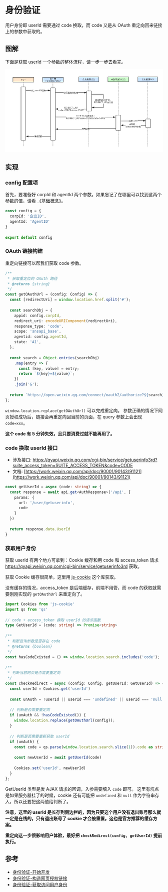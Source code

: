 # 身份验证

用户身份即 userId 需要通过 code 换取，而 code 又是从 OAuth 重定向回来链接上的参数中获取的。

## 图解

下面是获取 userId 一个参数的整体流程，请一步一步去看完。

![](./images/oauth.png)

## 实现

### config 配置项

首先，要准备好 corpId 和 agentId 两个参数。如果忘记了在哪里可以找到这两个参数的值，请看 [《基础概念》](/guide/concept)。

```ts
const config = {
  corpId: '企业ID',
  agentId: 'AgentID'
}

export default config
```

### OAuth 链接构建

重定向链接可以帮我们获取 code 参数。

```ts
/**
 * 获取重定位的 OAuth 路径
 * @returns {string}
 */
const getOAuthUrl = (config: Config) => {
  const [redirectUri] = window.location.href.split('#');

  const searchObj = {
    appid: config.corpId,
    redirect_uri: encodeURIComponent(redirectUri),
    response_type: 'code',
    scope: 'snsapi_base',
    agentid: config.agentId,
    state: 'A1',
  };

  const search = Object.entries(searchObj)
    .map(entry => {
      const [key, value] = entry;
      return `${key}=${value}`;
    })
    .join('&');

  return `https://open.weixin.qq.com/connect/oauth2/authorize?${search}#wechat_redirect`;
};
```

`window.location.replace(getOAuthUrl)` 可以完成重定向。
参数正确的情况下网页授权成功后，链接会再重定向回当前的页面，在 query 参数上会出现 `code=xxx`。

**这个 code 有 5 分钟失效，且只要消费过就不能再用了。**

### code 换取 userId 接口

* 涉及接口: https://qyapi.weixin.qq.com/cgi-bin/service/getuserinfo3rd?suite_access_token=SUITE_ACCESS_TOKEN&code=CODE
* 文档: [https://work.weixin.qq.com/api/doc/90001/90143/91121](https://work.weixin.qq.com/api/doc/90001/90143/91121)

```ts
const getUserId = async (code: string) => {
  const response = await api.get<AuthResponse>('/api', {
    params: {
      url: '/user/getuserinfo',
      code
    }
  })

  return response.data.UserId
}
```

### 获取用户身份

获取 userId 有两个地方可拿到：Cookie 缓存和用 code 和 access_token 请求 https://qyapi.weixin.qq.com/cgi-bin/service/getuserinfo3rd 获取。

获取 Cookie 缓存很简单，这里用 [js-cookie](https://www.npmjs.com/package/js-cookie) 这个库获取。

没有缓存的情况，access_token 是后端缓存，前端不用管，而 code 的获取就需要刚刚实现的 `getOAuthUrl` 来重定向了。

```ts
import Cookies from 'js-cookie'
import qs from 'qs'

// code + access_token 换取 userId 的请求函数
type GetUserId = (code: string) => Promise<string>

/**
 * 判断查询参数是否存在 code
 * @returns {boolean}
 */
const hasCodeExisted = () => window.location.search.includes('code');

/**
 * 判断当前网页是否需要重定向
 */
const checkRedirect = async (config: Config, getUserId: GetUserId) => {
  const userId = Cookies.get('userId')

  const unAuth = !userId || userId === 'undefined' || userId === 'null'

  // 判断是否需要重定向
  if (unAuth && !hasCodeExisted()) {
    window.location.replace(getOAuthUrl(config));
  }

  // 判断是否需要重新获取 userId
  if (unAuth) {
    const code = qs.parse(window.location.search.slice(1)).code as string

    const newUserId = await getUserId(code)

    Cookies.set('userId', newUserId)
  }
};
```

GetUserId 类型是发 AJAX 请求的回调，入参需要填入 `code` 即可。
这里有坑点是如果服务器挂了的时候，cookie 还有可能把 `undefined` 和 `null` 作为字符串存入，所以还要把这两值给判断了。

**注意，这里的 userId 是长存到侧边栏的，因为只要这个用户没有退出账号那么就一定是在线的，只有退出账号了 cookie 才会被重置。这也是官方推荐的缓存方案。**

**重定向这一步很影响用户体验，最好把 `checkRedirect(config, getUserId)` 提前执行。**

## 参考

* [身份验证-开始开发](https://work.weixin.qq.com/api/doc/90001/90143/91118)
* [身份验证-构造网页授权链接](https://work.weixin.qq.com/api/doc/90001/90143/91120)
* [身份验证-获取访问用户身份](https://work.weixin.qq.com/api/doc/90001/90143/91121)
